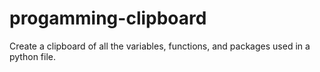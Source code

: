 # progamming-clipboard
Create a clipboard of all the variables, functions, and packages used in a python file.

